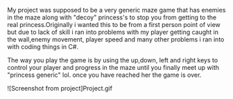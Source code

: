 My project was supposed to be a very generic maze game that has enemies in the maze along with "decoy" princess's to stop you from getting to the real princess.Originally i wanted this to be from a first person point of view but due to lack of skill i ran into problems with my player getting caught in the wall,enemy movement, player speed and many other problems i ran into with coding things in C#.

The way you play the game is by using the up,down, left and right keys to control your player and progress in the maze until you finally meet up with "princess generic" lol. once you have reached her the game is over.

![Screenshot from project]Project.gif
